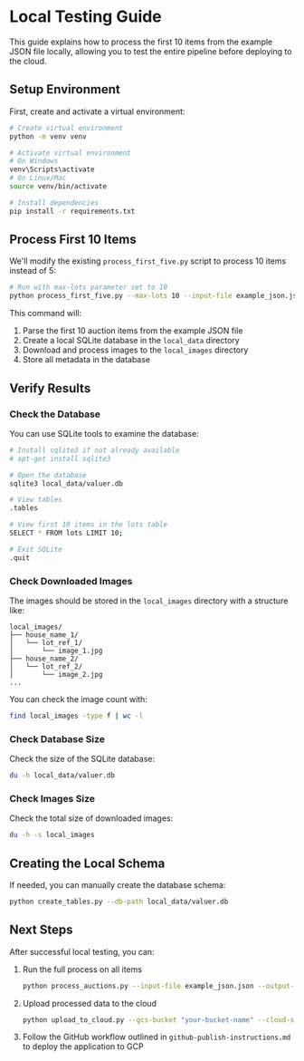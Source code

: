 # Local Testing Guide

This guide explains how to process the first 10 items from the example JSON file locally, allowing you to test the entire pipeline before deploying to the cloud.

## Setup Environment

First, create and activate a virtual environment:

```bash
# Create virtual environment
python -m venv venv

# Activate virtual environment
# On Windows
venv\Scripts\activate
# On Linux/Mac
source venv/bin/activate

# Install dependencies
pip install -r requirements.txt
```

## Process First 10 Items

We'll modify the existing `process_first_five.py` script to process 10 items instead of 5:

```bash
# Run with max-lots parameter set to 10
python process_first_five.py --max-lots 10 --input-file example_json.json --output-dir local_data --image-dir local_images
```

This command will:
1. Parse the first 10 auction items from the example JSON file
2. Create a local SQLite database in the `local_data` directory
3. Download and process images to the `local_images` directory
4. Store all metadata in the database

## Verify Results

### Check the Database

You can use SQLite tools to examine the database:

```bash
# Install sqlite3 if not already available
# apt-get install sqlite3

# Open the database
sqlite3 local_data/valuer.db

# View tables
.tables

# View first 10 items in the lots table
SELECT * FROM lots LIMIT 10;

# Exit SQLite
.quit
```

### Check Downloaded Images

The images should be stored in the `local_images` directory with a structure like:
```
local_images/
├── house_name_1/
│   └── lot_ref_1/
│       └── image_1.jpg
├── house_name_2/
│   └── lot_ref_2/
│       └── image_2.jpg
...
```

You can check the image count with:
```bash
find local_images -type f | wc -l
```

### Check Database Size

Check the size of the SQLite database:
```bash
du -h local_data/valuer.db
```

### Check Images Size

Check the total size of downloaded images:
```bash
du -h -s local_images
```

## Creating the Local Schema

If needed, you can manually create the database schema:

```bash
python create_tables.py --db-path local_data/valuer.db
```

## Next Steps

After successful local testing, you can:

1. Run the full process on all items
   ```bash
   python process_auctions.py --input-file example_json.json --output-dir local_data
   ```

2. Upload processed data to the cloud
   ```bash
   python upload_to_cloud.py --gcs-bucket "your-bucket-name" --cloud-sql "your-connection-string" --local-db "local_data/valuer.db"
   ```

3. Follow the GitHub workflow outlined in `github-publish-instructions.md` to deploy the application to GCP